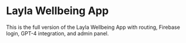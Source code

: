 # Layla Wellbeing App
This is the full version of the Layla Wellbeing App with routing, Firebase login, GPT-4 integration, and admin panel.